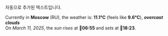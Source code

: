 
자동으로 추가된 텍스트입니다.

<!--START_SECTION:weather:moscow-->
Currently in **Moscow** (RU), the weather is: **11.1°C** (feels like **9.6°C**), ***overcast clouds***<br/>
On *March 11, 2025*, the *sun rises* at 🌅**06:55** and *sets* at 🌇**18:23**.
<!--END_SECTION:weather-->
